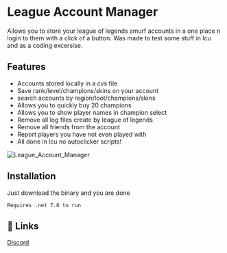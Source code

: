 
# League Account Manager

Allows you to store your league of legends smurf accounts in a one place n login to them with a click of a button.
Was made to test some stuff in lcu and as a coding excersise.


## Features

- Accounts stored locally in a cvs file
- Save rank/level/champions/skins on your account
- search accounts by region/loot/champions/skins
- Allows you to quickly buy 20 champions
- Allows you to show player names in champion select
- Remove all log files create by league of legends
- Remove all friends from the account
- Report players you have not even played with
- All done in lcu no autoclicker scripts!

![League_Account_Manager](https://github.com/Ja-Sa-La/League-Account-Manager/assets/133235384/1a481fb4-b83d-4e3c-9fa1-3edbf2afa9cc)



## Installation

Just download the binary and you are done

```
Requires .net 7.0 to run
```
    
## 🔗 Links
[Discord](https://discord.gg/ggez)
